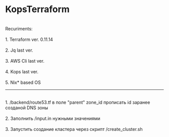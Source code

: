 # KopsTerraform
<br>Recuriments:</br>
<br>1. Terraform ver. 0.11.14</br>
<br>2. Jq last ver.</br>
<br>3. AWS Cli last ver.</br>
<br>4. Kops last ver.</br>
<br>5. Nix* based OS</br>
<hr>
<br>1. /backend/route53.tf в поле "parent" zone_id прописать id заранее созданой DNS зоны</br>
<br>2. Заполнить /input.in нужными значениями</br>
<br>3. Запустить создание кластера через скрипт /create_cluster.sh</br>
